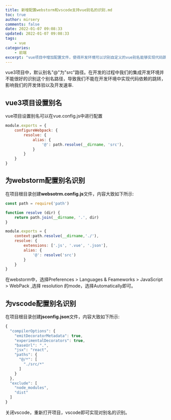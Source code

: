 ```yaml
---
title: 新增配置webstorm和vscode支持vue别名的识别.md
toc: true
author: mirsery
comments: false
date: 2022-01-07 09:08:33
updated: 2022-01-07 09:08:33
tags:
    - vue
categories:
    - 前端
excerpt: "vue项目中增加配置文件，使得开发环境可以识别自定义的vue别名能够实现代码跳转"
---
```



<!-- toc -->

vue3项目中，默认别名"@"为"src"路径。在开发的过程中我们的集成开发环境并不能很好的识别这个别名路径，导致我们不能在开发环境中实现代码依赖的跳转，影响我们的开发体验以及开发速率.


## vue3项目设置别名

vue项目设置别名可以在vue.config.js中进行配置

```js
module.exports = {
    configureWebpack: {
        resolve: {
            alias: {
                '@': path.resolve(__dirname, 'src'),
            }
        }
    }
}
```


## 为webstorm配置别名识别
在项目根目录创建**websotrm.config.js**文件，内容大致如下所示:
```js
const path = require('path')

function resolve (dir) {
    return path.join(__dirname, '.', dir)
}

module.exports = {
    context:path.resolve(__dirname,'./'),
    resolve: {
        extensions: ['.js', '.vue', '.json'],
        alias: {
            '@': resolve('src')
        }
    }
}

```
在webstorm中，选择Preferences > Languages & Feameworks > JavaScript > WebPack ,选择 resolution 的mode，选择Automatically即可。


## 为vscode配置别名识别
在项目根目录创建**jsconfig.json**文件，内容大致如下所示:
```js
{
  "compilerOptions": {
    "emitDecoratorMetadata": true,
    "experimentalDecorators": true,
    "baseUrl": ".",
    "jsx": "react",
    "paths": {
      "@/*": [
        "./src/*"
      ]
    }
  },
  "exclude": [
    "node_modules",
    "dist"
  ]
}
```
关闭vscode，重新打开项目，vscode即可实现对别名的识别。